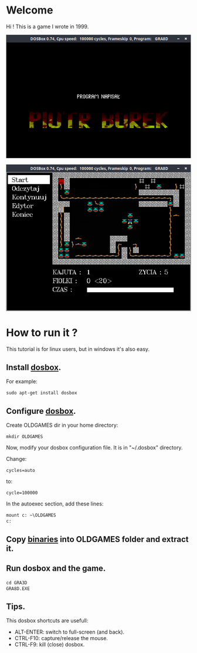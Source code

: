 # Welcome

Hi ! This is a game I wrote in 1999.

![](images/screenshot-1.png)

![](images/screenshot-2.png)

# How to run it ?

This tutorial is for linux users, but in windows it's also easy.

## Install [dosbox](https://www.dosbox.com).

For example:

```
sudo apt-get install dosbox
```

## Configure [dosbox](https://www.dosbox.com).

Create OLDGAMES dir in your home directory:

```
mkdir OLDGAMES
```

Now, modify your dosbox configuration file. It is in "~/.dosbox" directory.

Change:

```
cycles=auto
```

to:

```
cycle=100000
```

In the autoexec section, add these lines:

```
mount c: ~\OLDGAMES
c:
```

## Copy [binaries](https://github.com/piotrborek/gra3d/blob/main/files/gra3d-bin.zip) into OLDGAMES folder and extract it.

## Run dosbox and the game.

```
cd GRA3D
GRA8D.EXE
```

## Tips.

This dosbox shortcuts are usefull:

* ALT-ENTER: switch to full-screen (and back).
* CTRL-F10: capture/release the mouse.
* CTRL-F9: kill (close) dosbox.
